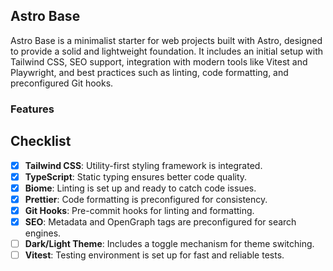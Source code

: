 ## Astro Base

Astro Base is a minimalist starter for web projects built with Astro, designed
to provide a solid and lightweight foundation. It includes an initial setup with
Tailwind CSS, SEO support, integration with modern tools like Vitest and
Playwright, and best practices such as linting, code formatting, and
preconfigured Git hooks.

### Features

## Checklist

- [x] **Tailwind CSS**: Utility-first styling framework is integrated.
- [x] **TypeScript**: Static typing ensures better code quality.
- [x] **Biome**: Linting is set up and ready to catch code issues.
- [x] **Prettier**: Code formatting is preconfigured for consistency.
- [x] **Git Hooks**: Pre-commit hooks for linting and formatting.
- [x] **SEO**: Metadata and OpenGraph tags are preconfigured for search engines.
- [ ] **Dark/Light Theme**: Includes a toggle mechanism for theme switching.
- [ ] **Vitest**: Testing environment is set up for fast and reliable tests.
